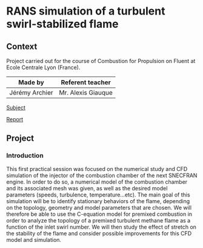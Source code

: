 # RANS simulation of a turbulent swirl-stabilized flame
## Context
Project carried out for the course of Combustion for Propulsion on Fluent at Ecole Centrale Lyon (France).

| Made by | Referent teacher | 
| ------------- |:-------------:|
| Jérémy Archier | Mr. Alexis Giauque |

[Subject](Report/Combustion_BE_Numerics_ressource_AG.pdf)

[Report](Report/Report_CombustionForPropulsion_PracticalSession1_Archier_Bourakkadi.pdf)


## Project
### Introduction
This first practical session was focused on the numerical study and CFD simulation of the injector of the combustion chamber of the next SNECFRAN engine. In order to do so, a numerical model of the combustion chamber and its associated mesh was given, as well as the desired model parameters (speeds, turbulence, temperature…etc). The main goal of this simulation will be to identify stationary behaviors of the flame, depending on the topology, geometry and model parameters that are chosen. We will therefore be able to use the C-equation model for premixed combustion in order to analyze the topology of a premixed turbulent methane flame as a function of the inlet swirl number. We will then study the effect of stretch on the stability of the flame and consider possible improvements for this CFD model and simulation.
